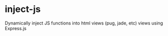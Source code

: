 # inject-js
Dynamically inject JS functions into html views (pug, jade, etc) views using Express.js
